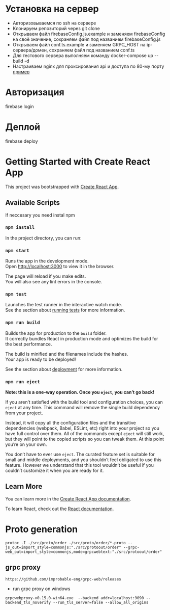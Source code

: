 # Установка на сервер
* Авторизовываемся по ssh на сервере
* Клонируем репозиторий через git clone
* Открываем файл firebaseConfig.js.example и заменяем firebaseConfig на своё значение, сохраняем файл под названием firebaseConfig.js
* Открываем файл conf.ts.example и заменяем GRPC_HOST на ip-сервера/домен, сохраняем файл под названием conf.ts
* Для тестового сервера выполняем команду docker-compose up --build -d
* Настраиваем nginx для проксирования api и доступа по 80-му порту [пример](./nginx.md) 

# Авторизация
firebase login

# Деплой
firebase deploy

# Getting Started with Create React App

This project was bootstrapped with [Create React App](https://github.com/facebook/create-react-app).

## Available Scripts
If neccesary you need instal npm
### `npm install`

In the project directory, you can run:
### `npm start`

Runs the app in the development mode.\
Open [http://localhost:3000](http://localhost:3000) to view it in the browser.

The page will reload if you make edits.\
You will also see any lint errors in the console.

### `npm test`

Launches the test runner in the interactive watch mode.\
See the section about [running tests](https://facebook.github.io/create-react-app/docs/running-tests) for more information.

### `npm run build`

Builds the app for production to the `build` folder.\
It correctly bundles React in production mode and optimizes the build for the best performance.

The build is minified and the filenames include the hashes.\
Your app is ready to be deployed!

See the section about [deployment](https://facebook.github.io/create-react-app/docs/deployment) for more information.

### `npm run eject`

**Note: this is a one-way operation. Once you `eject`, you can’t go back!**

If you aren’t satisfied with the build tool and configuration choices, you can `eject` at any time. This command will remove the single build dependency from your project.

Instead, it will copy all the configuration files and the transitive dependencies (webpack, Babel, ESLint, etc) right into your project so you have full control over them. All of the commands except `eject` will still work, but they will point to the copied scripts so you can tweak them. At this point you’re on your own.

You don’t have to ever use `eject`. The curated feature set is suitable for small and middle deployments, and you shouldn’t feel obligated to use this feature. However we understand that this tool wouldn’t be useful if you couldn’t customize it when you are ready for it.

## Learn More

You can learn more in the [Create React App documentation](https://facebook.github.io/create-react-app/docs/getting-started).

To learn React, check out the [React documentation](https://reactjs.org/).

# Proto generation

```
protoc -I ./src/proto/order ./src/proto/order/*.proto --js_out=import_style=commonjs:"./src/protoout/order" --grpc-web_out=import_style=commonjs,mode=grpcwebtext:"./src/protoout/order"
```

## grpc proxy
```
https://github.com/improbable-eng/grpc-web/releases
```
* run grpc proxy on windows
```
grpcwebproxy-v0.15.0-win64.exe  --backend_addr=localhost:9090 --backend_tls_noverify --run_tls_server=false --allow_all_origins
```
